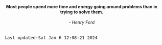 
<div align="center"><b><span>Most people spend more time and energy going around problems than in trying to solve them. </span></b><br><br><i> - Henry Ford</i></div>
<br><br><kbd>Last updated:Sat Jan  6 12:08:21 2024</kbd>